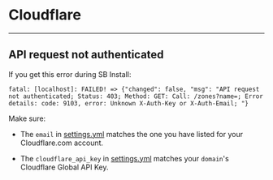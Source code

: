 # Cloudflare

---

## API request not authenticated

If you get this error during SB Install:

```
fatal: [localhost]: FAILED! => {"changed": false, "msg": "API request not authenticated; Status: 403; Method: GET: Call: /zones?name=; Error details: code: 9103, error: Unknown X-Auth-Key or X-Auth-Email; "}
```

Make sure:

- The `email` in [settings.yml](/reference/accounts) matches the one you have listed for your Cloudflare.com account.

- The `cloudflare_api_key` in  [settings.yml](/reference/accounts) matches your `domain`'s Cloudflare Global API Key.


